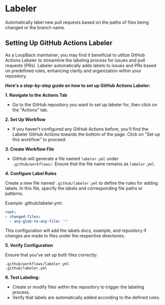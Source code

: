 # Labeler

Automatically label new pull requests based on the paths of files being changed or the branch name.

## Setting Up GitHub Actions Labeler

As a LoopBack maintainer, you may find it beneficial to utilize GitHub Actions Labeler to streamline the labeling process for issues and pull requests (PRs). Labeler automatically adds labels to issues and PRs based on predefined rules, enhancing clarity and organization within your repository.

**Here's a step-by-step guide on how to set up GitHub Actions Labeler:**

**1. Navigate to the Actions Tab**

* Go to the GitHub repository you want to set up labeler for, then click on the "Actions" tab.

**2. Set Up Workflow**

* If you haven't configured any GitHub Actions before, you'll find the Labeler GitHub Actions towards the bottom of the page. Click on "Set up this workflow" to proceed.

**3. Create Workflow File**

* GitHub will generate a file named `labeler.yml` under `.github/workflows/`. Ensure that the file name remains as `labeler.yml`.

**4. Configure Label Rules**

Create a new file named `.github/labeler.yml` to define the rules for adding labels. In this file, specify the labels and corresponding file paths or patterns.

Example .github/labeler.yml:

```yaml
root:
- changed-files:
  - any-glob-to-any-file: '*'
```

This configuration will add the labels docs, example, and repository if changes are made to files under the respective directories.

**5. Verify Configuration**

Ensure that you've set up both files correctly:

```gh
.github/workflows/labeler.yml
.github/labeler.yml
```

**6. Test Labeling:**

* Create or modify files within the repository to trigger the labeling process.
* Verify that labels are automatically added according to the defined rules.